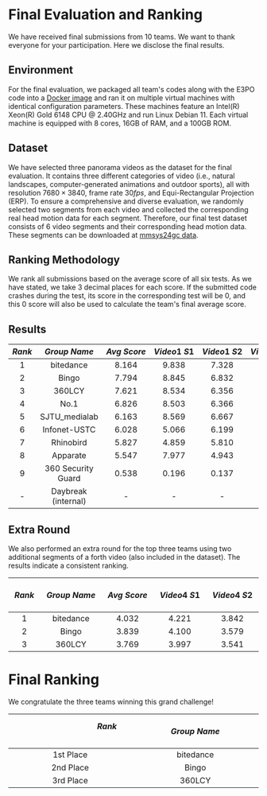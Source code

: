 # Final Evaluation and Ranking
We have received final submissions from 10 teams. We want to thank everyone for your participation. Here we disclose the final results. 

## Environment
For the final evaluation, we packaged all team's codes along with the E3PO code into a [Docker image](https://bytedance.larkoffice.com/drive/folder/HqKhfhzDjlsD9SdaAW3cmFaGnFd) and ran it on multiple virtual machines with identical configuration parameters. These machines feature an Intel(R) Xeon(R) Gold 6148 CPU @ 2.40GHz and run Linux Debian 11. Each virtual machine is equipped with 8 cores, 16GB of RAM, and a 100GB ROM. 

## Dataset
We have selected three panorama videos as the dataset for the final evaluation. It contains three different categories of video (i.e., natural landscapes, computer-generated animations and outdoor sports), all with resolution $7680\times3840$, frame rate 30$fps$, and Equi-Rectangular Projection (ERP). To ensure a comprehensive and diverse evaluation, we randomly selected two segments from each video and collected the corresponding real head motion data for each segment. Therefore, our final test dataset consists of 6 video segments and their corresponding head motion data. These segments can be downloaded at [mmsys24gc data](https://bytedance.larkoffice.com/drive/folder/HqKhfhzDjlsD9SdaAW3cmFaGnFd). 

## Ranking Methodology
We rank all submissions based on the average score of all six tests. As we have stated, we  take 3 decimal places for each score. If the submitted code crashes during the test, its score in the corresponding test will be 0, and this 0 score will also be used to calculate the team's final average score.

## Results

<div align="center">

| $Rank$ |   $Group ~ Name$   |  $Avg~Score$  | $Video1 ~S1$ | $Video1 ~S2$ | $Video2 ~S1$ | $Video2 ~S2$ | $Video3 ~S1$ | $Video3 ~S2$ |
|:------:|:------------------:|:-------------:|:------------:|:------------:|:------------:|:------------:|:------------:|:------------:|
| 1	     | bitedance          | 8.164 |	9.838 |	7.328 |	9.630 |	6.999 |	9.352  |	5.835 |
| 2 	   | Bingo              | 7.794 |	8.845 |	6.832 |	9.193 |	6.441 |	10.185 |	5.267 |
| 3      | 360LCY	            | 7.621 |	8.534 |	6.356 |	8.826 |	6.493 |	9.217  |	6.303 |
| 4      | No.1	              | 6.826 |	8.503 |	6.366 |	8.049 | 3.085 |	9.415  |	5.538 |
| 5      | SJTU_medialab      | 6.163	| 8.569 |	6.667 |	8.531 |	1.621 |	8.513  |	3.077 |
| 6      | Infonet-USTC       | 6.028 |	5.066 |	6.199 |	7.175 |	5.296 |	7.186  |	5.247 |
| 7      | Rhinobird          | 5.827	| 4.859 |	5.810 |	6.782 |	4.906 |	7.351  |	5.252 |
| 8      | Apparate	          | 5.547 |	7.977 |	4.943 |	8.902 |	3.176 |	5.245  |	3.038 |
| 9      | 360 Security Guard | 0.538 |	0.196 |	0.137	| 0.927 |	0.778 |	0.366  |	0.822 |
| -      | Daybreak (internal)|    -	| -     | -     |	-     |	-     |	-      |	-     |

</div>



## Extra Round
We also performed an extra round for the top three teams using two additional segments of a forth video (also included in the dataset). The results indicate a consistent ranking. 

<div align="center">

| &emsp; $Rank$ &emsp; | &emsp;  $Group ~ Name$  &emsp; |  &emsp; $Avg ~Score$ &emsp; | &emsp; $Video4 ~S1$ &emsp; | &emsp; $Video4 ~S2$ &emsp; | 
|:------:|:------------------:|:--------------:|:-------------:|:------------:|
| 1	     |  bitedance         | 4.032 |	4.221 |	3.842 |
| 2	     |  Bingo             | 3.839 |	4.100 |	3.579 |
| 3      |  360LCY	          | 3.769 |	3.997 |	3.541 |

</div>



# Final Ranking
We congratulate the three teams winning this grand challenge! 

<div align="center">

| &emsp;&emsp;&emsp;&emsp;&emsp;&emsp;&emsp;&emsp;&emsp; $Rank$ &emsp;&emsp;&emsp;&emsp;&emsp;&emsp;&emsp;&emsp;&emsp;&emsp; | &emsp;&emsp;&emsp;&emsp;&emsp;&emsp;&emsp;&emsp;&emsp; $Group ~ Name$ &emsp;&emsp;&emsp;&emsp;&emsp;&emsp;&emsp;&emsp;&emsp; |
|:---------:|:-------------------:|
| 1st Place	|      bitedance      |
| 2nd Place	|      Bingo          |
| 3rd Place |      360LCY	      |

</div>

